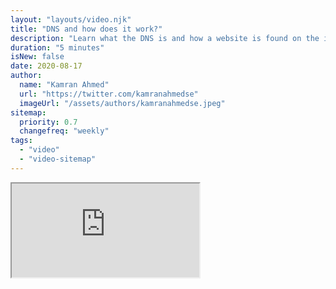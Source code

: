 ```yaml
---
layout: "layouts/video.njk"
title: "DNS and how does it work?"
description: "Learn what the DNS is and how a website is found on the internet."
duration: "5 minutes"
isNew: false
date: 2020-08-17
author:
  name: "Kamran Ahmed"
  url: "https://twitter.com/kamranahmedse"
  imageUrl: "/assets/authors/kamranahmedse.jpeg"
sitemap:
  priority: 0.7
  changefreq: "weekly"
tags:
  - "video"
  - "video-sitemap"
---
```


<iframe class="w-full aspect-video mb-5" src="https://www.youtube.com/embed/Wj0od2ag5sk" title="DNS and how does it work?"></iframe>